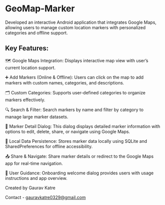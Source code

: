 # GeoMap-Marker

 Developed an interactive Android application that integrates Google Maps, allowing users to manage custom location markers with personalized categories and offline support.

## Key Features:

🗺️ Google Maps Integration: Displays interactive map view with user’s current location support.

➕ Add Markers (Online & Offline): Users can click on the map to add markers with custom names, categories, and descriptions.

🗂️ Custom Categories: Supports user-defined categories to organize markers effectively.

🔍 Search & Filter: Search markers by name and filter by category to manage large marker datasets.

📍 Marker Detail Dialog: This dialog displays detailed marker information with options to edit, delete, share, or navigate using Google Maps.

🔄 Local Data Persistence: Stores marker data locally using SQLite and SharedPreferences for offline accessibility.

📤 Share & Navigate: Share marker details or redirect to the Google Maps app for real-time navigation.

📌 User Guidance: Onboarding welcome dialog provides users with usage instructions and app overview.

Created by Gaurav Katre

Contact - gauravkatre0329@gmail.com
